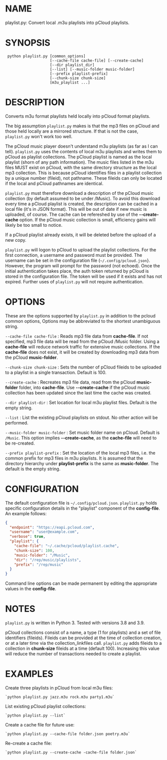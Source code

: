 # NAME
playlist.py: Convert local .m3u playlists into pCloud playlists.

# SYNOPSIS
```
 python playlist.py [common_options]
                    [--cache-file cache-file] [--create-cache]
                    [--dir playlist_dir]
                    [--list] [--music-folder music-folder]
                    [--prefix playlist-prefix]
                    [--chunk-size chunk-size]
                    [m3u_playlist ...]
```

# DESCRIPTION
Converts m3u format playlists held locally into pCloud format playlists.

The big assumption `playlist.py` makes is that the mp3 files on pCloud
and those held locally are a mirrored structure.  If that is not the
case, `playlist.py` won't work too well.

The pCloud music player doesn't understand m3u playlists (as far as I
can tell). `playlist.py` uses the contents of local m3u playlists and
writes them to pCloud as playlist collections. The pCloud playlist is
named as the local playlist (shorn of any path information). The music
files listed in the m3u files MUST exist on pCloud, with the same
directory structure as the local mp3 collection. This is because
pCloud identifies files in a playlist collection by a unique number
(fileid), not pathname. These fileids can only be located if the local
and pCloud pathnames are identical.

`playlist.py` must therefore download a description of the pCloud
music collection (by default assumed to be under /Music). To avoid
this download every time a pCloud playlist is created, the description
can be cached in a local file (it's in JSON format). This will be out
of date if new music is uploaded, of course. The cache can be
refereshed by use of the **--create-cache** option. If the pCloud
music collection is small, efficiency gains will likely be too small
to notice.

If a pCloud playlist already exists, it will be deleted before the
upload of a new copy.

`playlist.py` will logon to pCloud to upload the playlist
collections. For the first connection, a username and password must be
provided. The username can be set in the configuration file
(`~/.config/pcloud.json`}. However, the program will prompt for the
password (not echoed). Once the initial authentication takes place,
the auth token returned by pCloud is stored in the configuration
file. The token will be used if it exists and has not expired. Further
uses of `playlist.py` will not require authentication.

# OPTIONS
These are the options supported by `playlist.py` in addition to the
pcloud common options, Options may be abbreviated to the shortest
unambiguous string.

`--cache-file cache-file`
: Reads mp3 file data from **cache-file**. If not specified, mp3 file
  data will be read from the pCloud /Music folder. Using a
  **cache-file** will reduce network traffic for extensive music
  collections. If the **cache-file** does not exist, it will be
  created by downloading mp3 data from the pCloud **music-folder**.

`--chunk-size chunk-size`
: Sets the number of pCloud fileids to be uploaded to a playlist in
  a single transaction. Default is 100.

`--create-cache`
: Recreates mp3 file data, read from the pCloud **music-folder**
  folder, into **cache-file**. Use **--create-cache** if the pCloud music
  collection has been updated since the last time the cache was
  created.

`--dir playlist-dir`
: Set location for local m3u playlist files. Default is the empty string.

`--list`
: List the existing pCloud playlists on stdout. No other
  action will be performed.

`--music-folder music-folder`
: Set music folder name on pCloud.  Default is `/Music`. This option
  implies **--create-cache**, as the **cache-file** will need to be
  re-created.

`--prefix playlist-prefix`
: Set the location of the local mp3 files, i.e. the common prefix for
  mp3 files in m3u playlists. It is assumed that the directory
  hierarchy under **playlist-prefix** is the same as
  **music-folder**. The default is the empty string.

# CONFIGURATION
The default configuration file is `~/.config/pcloud.json`.
`playlist.py` holds specific configuration details in the "playlist"
component of the **config-file**. An example follows:

``` json
{
  "endpoint": "https://eapi.pcloud.com",
  "username": "user@example.com",
  "verbose": true,
  "playlist": {
    "cache-file": "~/.cache/pcloud/playlist.cache",
    "chunk-size": 100,
    "music-folder": "/Music",
    "dir": "/rep/music/playlists",
    "prefix": "/rep/music"
  }
}

```

Command line options can be made permanent by editing the appropriate
values in the **config-file**.

# NOTES

`playlist.py` is written in Python 3. Tested with versions 3.8 and
3.9.

pCloud collections consist of a name, a type (1 for playlists) and a
set of file identifiers (fileids). Fileids can be provided at the time
of collection creation, or at a later time via the
collection_linkfiles call. `playlist.py` adds fileids to a collection
in **chunk-size** fileids at a time (default 100). Increasing this
value will reduce the number of transactions needed to create a
playlist.

# EXAMPLES

Create three playlists in pCloud from local m3u files:

    `python playlist.py jazz.m3u rock.m3u party1.m3u`

List existing pCloud playlist collections:

    `python playlist.py --list`

Create a cache file for future use:

    `python playlist.py --cache-file folder.json poetry.m3u`

Re-create a cache file:

    `python playlist.py --create-cache -cache-file folder.json`
